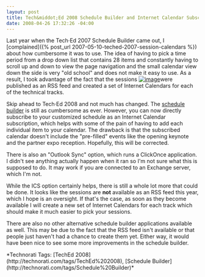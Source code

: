 ```yaml
---
layout: post
title: Tech&middot;Ed 2008 Schedule Builder and Internet Calendar Subscriptions
date: 2008-04-26 17:32:26 -04:00
---
```


 Last year when the Tech·Ed 2007 Schedule Builder came out, I [complained]({% post_url 2007-05-10-teched-2007-session-calendars %}) about how cumbersome it was to use. The idea of having to pick a time period from a drop down list that contains 28 items and constantly having to scroll up and down to view the page navigation and the small calendar view down the side is very "old school" and does not make it easy to use. As a result, I took advantage of the fact that the sessions [![image](http://gwb.blob.core.windows.net/sdorman/WindowsLiveWriter/TechEd2008SessionBuilderandInternetCalen_EE62/image_thumb_1.png)](http://gwb.blob.core.windows.net/sdorman/WindowsLiveWriter/TechEd2008SessionBuilderandInternetCalen_EE62/image_4.png)were published as an RSS feed and created a set of Internet Calendars for each of the technical tracks.

Skip ahead to Tech·Ed 2008 and not much has changed. The [schedule builder](https://www.msteched.com/dev/sessions.aspx) is still as cumbersome as ever. However, you can now directly subscribe to your customized schedule as an Internet Calendar subscription, which helps with some of the pain of having to add each individual item to your calendar. The drawback is that the subscribed calendar doesn't include the "pre-filled" events like the opening keynote and the partner expo reception. Hopefully, this will be corrected.

There is also an "Outlook Sync" option, which runs a ClickOnce application. I didn't see anything actually happen when it ran so I'm not sure what this is supposed to do. It may work if you are connected to an Exchange server, which I'm not.

While the ICS option certainly helps, there is still a whole lot more that could be done. It looks like the sessions are **not** available as an RSS feed this year, which I hope is an oversight. If that's the case, as soon as they become available I will create a new set of Internet Calendars for each track which should make it much easier to pick your sessions.

There are also no other alternative schedule builder applications available as well. This may be due to the fact that the RSS feed isn't available or that people just haven't had a chance to create them yet. Either way, it would have been nice to see some more improvements in the schedule builder.
  <div class="wlWriterSmartContent" id="scid:0767317B-992E-4b12-91E0-4F059A8CECA8:c81bb133-c82c-499a-b245-0647bd8f5971" style="padding-right: 0px; display: inline; padding-left: 0px; padding-bottom: 0px; margin: 0px; padding-top: 0px">*Technorati Tags: [TechEd 2008](http://technorati.com/tags/TechEd%202008), [Schedule Builder](http://technorati.com/tags/Schedule%20Builder)*</div>
